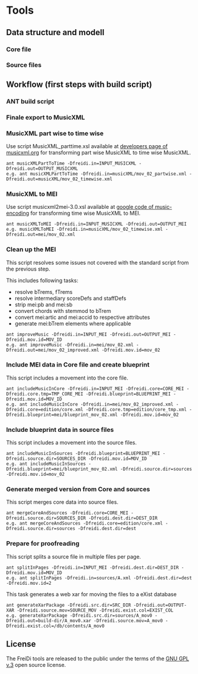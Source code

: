 Tools
=====

## Data structure and modell ##

### Core file ###

### Source files ###

## Workflow (first steps with build script) ##

### ANT build script ###

### Finale export to MusicXML ###

### MusicXML part wise to time wise ###

Use script MusicXML_parttime.xsl available at [developers page of musicxml.org](http://www.musicxml.com/for-developers/musicxml-xslt/partwise-to-timewise/) for transforming part wise MusicXML to time wise MusicXML.

```shell
ant musicXMLPartToTime -Dfreidi.in=INPUT_MUSICXML -Dfreidi.out=OUTPUT_MUSICXML
e.g. ant musicXMLPartToTime -Dfreidi.in=musicXML/mov_02_partwise.xml -Dfreidi.out=musicXML/mov_02_timewise.xml
```

### MusicXML to MEI ###

Use script musicxml2mei-3.0.xsl available at [google code of music-encoding](https://music-encoding.googlecode.com/svn/trunk/tools/musicxml2mei/musicxml2mei-3.0.xsl) for transforming time wise MusicXML to MEI.

```shell
ant musicXMLToMEI -Dfreidi.in=INPUT_MUSICXML -Dfreidi.out=OUTPUT_MEI
e.g. musicXMLToMEI -Dfreidi.in=musicXML/mov_02_timewise.xml -Dfreidi.out=mei/mov_02.xml
```

### Clean up the MEI ###

This script resolves some issues not covered with the standard script from the previous step.

This includes following tasks:

* resolve bTrems, fTrems
* resolve intermediary scoreDefs and staffDefs
* strip mei:pb and mei:sb
* convert chords with stemmod to bTrem
* convert mei:artic and mei:accid to respective attributes
* generate mei:bTrem elements where applicable

```shell
ant improveMusic -Dfreidi.in=INPUT_MEI -Dfreidi.out=OUTPUT_MEI -Dfreidi.mov.id=MOV_ID
e.g. ant improveMusic -Dfreidi.in=mei/mov_02.xml -Dfreidi.out=mei/mov_02_improved.xml -Dfreidi.mov.id=mov_02

```

### Include MEI data in Core file and create blueprint ###

This script includes a movement into the core file.

```shell
ant includeMusicInCore -Dfreidi.in=INPUT_MEI -Dfreidi.core=CORE_MEI -Dfreidi.core.tmp=TMP_CORE_MEI -Dfreidi.blueprint=BLUEPRINT_MEI -Dfreidi.mov.id=MOV_ID
e.g. ant includeMusicInCore -Dfreidi.in=mei/mov_02_improved.xml -Dfreidi.core=edition/core.xml -Dfreidi.core.tmp=edition/core_tmp.xml -Dfreidi.blueprint=mei/blueprint_mov_02.xml -Dfreidi.mov.id=mov_02
```

### Include blueprint data in source files ###

This script includes a movement into the source files.

```shell
ant includeMusicInSources -Dfreidi.blueprint=BLUEPRINT_MEI -Dfreidi.source.dir=SOURCES_DIR -Dfreidi.mov.id=MOV_ID
e.g. ant includeMusicInSources -Dfreidi.blueprint=mei/blueprint_mov_02.xml -Dfreidi.source.dir=sources -Dfreidi.mov.id=mov_02
```

### Generate merged version from Core and sources ###

This script merges core data into source files.

```shell
ant mergeCoreAndSources -Dfreidi.core=CORE_MEI -Dfreidi.source.dir=SOURCES_DIR -Dfreidi.dest.dir=DEST_DIR
e.g. ant mergeCoreAndSources -Dfreidi.core=edition/core.xml -Dfreidi.source.dir=sources -Dfreidi.dest.dir=dest
```

### Prepare for proofreading ###

This script splits a source file in multiple files per page.

```shell
ant splitInPages -Dfreidi.in=INPUT_MEI -Dfreidi.dest.dir=DEST_DIR -Dfreidi.mov.id=MOV_ID
e.g. ant splitInPages -Dfreidi.in=sources/A.xml -Dfreidi.dest.dir=dest -Dfreidi.mov.id=2
```

This task generates a web xar for moving the files to a eXist database

```shell
ant generateXarPackage -Dfreidi.src.dir=SRC_DIR -Dfreidi.out=OUTPUT-XAR -Dfreidi.source.mov=SOURCE_MOV -Dfreidi.exist.col=EXIST_COL 
e.g. generateXarPackage -Dfreidi.src.dir=sources/A_mov0 -Dfreidi.out=build-dir/A_mov0.xar -Dfreidi.source.mov=A_mov0 -Dfreidi.exist.col=/db/contents/A_mov0 
```


## License ##

The FreiDi tools are released to the public under the terms of the [GNU GPL v.3](http://www.gnu.org/copyleft/gpl.html) open source license.
